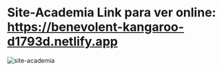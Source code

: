 # Site-Academia Link para ver online: https://benevolent-kangaroo-d1793d.netlify.app
![site-academia](https://user-images.githubusercontent.com/100497621/202832538-2e7e026f-5168-43dd-b388-0b703a1f0937.png)
